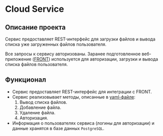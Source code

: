 # Cloud Service

## Описание проекта

Сервис предоставляет REST-интерфейс для загрузки файлов и вывода списка уже загруженных файлов пользователя.

Все запросы к сервису авторизованы. Заранее подготовленное веб-приложение ([FRONT](https://github.com/netology-code/jd-homeworks/tree/master/diploma/netology-diplom-frontend))
используется для авторизации, загрузки и вывода списка файлов пользователя.

## Функционал

- Сервис предоставляет REST-интерфейс для интеграции с FRONT.
- Сервис реализовывает методы, описанные в [yaml-файле](https://github.com/netology-code/jd-homeworks/blob/master/diploma/CloudServiceSpecification.yaml):
    1. Вывод списка файлов.
    2. Добавление файла.
    3. Удаление файла.
    4. Авторизация.
- Информация о пользователях сервиса (логины для авторизации) и данные хранятся в базе данных `PostgreSQL`.
